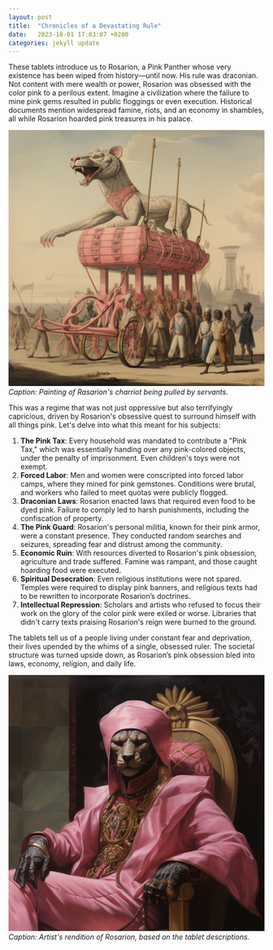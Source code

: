 ```yaml
---
layout: post
title:  "Chronicles of a Devastating Rule"
date:   2023-10-01 17:03:07 +0200
categories: jekyll update
---
```

These tablets introduce us to Rosarion, a Pink Panther whose very existence has been wiped from history—until now. His rule was draconian. Not content with mere wealth or power, Rosarion was obsessed with the color pink to a perilous extent. Imagine a civilization where the failure to mine pink gems resulted in public floggings or even execution. Historical documents mention widespread famine, riots, and an economy in shambles, all while Rosarion hoarded pink treasures in his palace.

![Artist's rendition of Rosarion, based on the tablet descriptions](/assets/painting-of-rosarion-charriot.png)
*Caption: Painting of Rasarion's charriot being pulled by servants.*

This was a regime that was not just oppressive but also terrifyingly capricious, driven by Rosarion's obsessive quest to surround himself with all things pink. Let's delve into what this meant for his subjects:

1. **The Pink Tax**: Every household was mandated to contribute a "Pink Tax," which was essentially handing over any pink-colored objects, under the penalty of imprisonment. Even children's toys were not exempt.
2. **Forced Labor**: Men and women were conscripted into forced labor camps, where they mined for pink gemstones. Conditions were brutal, and workers who failed to meet quotas were publicly flogged.
3. **Draconian Laws**: Rosarion enacted laws that required even food to be dyed pink. Failure to comply led to harsh punishments, including the confiscation of property.
4. **The Pink Guard**: Rosarion's personal militia, known for their pink armor, were a constant presence. They conducted random searches and seizures, spreading fear and distrust among the community.
5. **Economic Ruin**: With resources diverted to Rosarion's pink obsession, agriculture and trade suffered. Famine was rampant, and those caught hoarding food were executed.
6. **Spiritual Desecration**: Even religious institutions were not spared. Temples were required to display pink banners, and religious texts had to be rewritten to incorporate Rosarion’s doctrines.
7. **Intellectual Repression**: Scholars and artists who refused to focus their work on the glory of the color pink were exiled or worse. Libraries that didn't carry texts praising Rosarion's reign were burned to the ground.

The tablets tell us of a people living under constant fear and deprivation, their lives upended by the whims of a single, obsessed ruler. The societal structure was turned upside down, as Rosarion’s pink obsession bled into laws, economy, religion, and daily life.

![Artist's rendition of Rosarion, based on the tablet descriptions](/assets/artist-rendition-of-rosarion-the-pink-panther-tyrant.png)
*Caption: Artist's rendition of Rosarion, based on the tablet descriptions.*